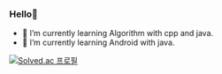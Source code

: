### Hello👋

* 🌱 I’m currently learning Algorithm with cpp and java.
* 🌱 I’m currently learning Android with java. 

[![Solved.ac
프로필](http://mazassumnida.wtf/api/v2/generate_badge?boj=nigmyu211)](https://solved.ac/nigmyu211)



<!--
**mingyuk99/mingyuk99** is a ✨ _special_ ✨ repository because its `README.md` (this file) appears on your GitHub profile.

Here are some ideas to get you started:

- 🔭 I’m currently working on ...
- 🌱 I’m currently learning ...
- 👯 I’m looking to collaborate on ...
- 🤔 I’m looking for help with ...
- 💬 Ask me about ...
- 📫 How to reach me: ...
- 😄 Pronouns: ...
- ⚡ Fun fact: ...
-->
